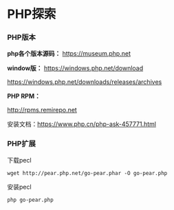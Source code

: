 # PHP探索



### PHP版本

**php各个版本源码：**
https://museum.php.net



**window版：**
https://windows.php.net/download

https://windows.php.net/downloads/releases/archives



**PHP RPM：**

http://rpms.remirepo.net

安装文档：https://www.php.cn/php-ask-457771.html



### PHP扩展

下载pecl

```
wget http://pear.php.net/go-pear.phar -O go-pear.php
```

安装pecl

```
php go-pear.php
```

